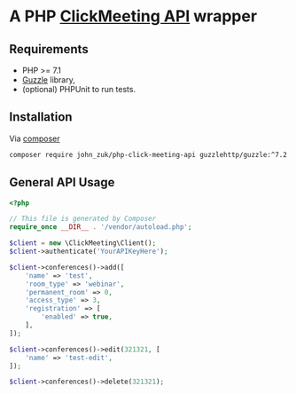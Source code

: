 A PHP [ClickMeeting API](https://dev.clickmeeting.com/api-doc/) wrapper
==============

Requirements
------------

* PHP >= 7.1
* [Guzzle](https://github.com/guzzle/guzzle) library,
* (optional) PHPUnit to run tests.

Installation
------------
Via [composer](https://getcomposer.org)

```bash
composer require john_zuk/php-click-meeting-api guzzlehttp/guzzle:^7.2 http-interop/http-factory-guzzle:^1.0
```


General API Usage
-----------------

```php
<?php

// This file is generated by Composer
require_once __DIR__ . '/vendor/autoload.php';

$client = new \ClickMeeting\Client();
$client->authenticate('YourAPIKeyHere');

$client->conferences()->add([
    'name' => 'test',
    'room_type' => 'webinar',
    'permanent_room' => 0,
    'access_type' => 3,
    'registration' => [
        'enabled' => true,
    ],
]);

$client->conferences()->edit(321321, [
    'name' => 'test-edit',
]);

$client->conferences()->delete(321321);

```
